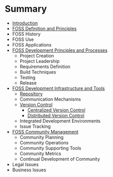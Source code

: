 # Summary

* [Introduction](README.md)
* [FOSS Definition and Principles](foss-definition-and-principles.md)
* FOSS History
* FOSS Use
* FOSS Applications
* [FOSS Development Principles and Processes](foss-development-principles-and-processes.md)
  * Project Creation
  * Project Leadership
  * Requirements Definition
  * Build Techniques
  * Testing
  * Release
* [FOSS Development Infrastructure and Tools](foss-development-infrastructure-and-tools.md)
  * [Repository](repository.md)
  * Communication Mechanisms
  * [Version Control](version-control.md)
    * [Centralized Version Control](version-control/centralized-version-control.md)
    * [Distributed Version Control](version-control/distributed-version-control.md)
  * Integrated Development Environments
  * Issue Tracking
* [FOSS Community Management](foss-community-management.md)
  * Community Planning
  * Community Operations
  * Community Supporting Tools
  * Community Metrics
  * Continual Development of Community
* Legal Issues
* Business Issues

